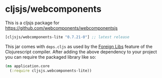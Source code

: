 # cljsjs/webcomponents

This is a cljsjs package for https://github.com/webcomponents/webcomponentsjs

[](dependency)
```clojure
[cljsjs/webcomponents-lite "0.7.21-0"] ;; latest release
```
[](/dependency)

This jar comes with `deps.cljs` as used by the [Foreign Libs][flibs] feature
of the Clojurescript compiler. After adding the above dependency to your project
you can require the packaged library like so:

```clojure
(ns application.core
  (:require cljsjs.webcomponents-lite))
```
[flibs]: https://github.com/clojure/clojurescript/wiki/Foreign-Dependencies
